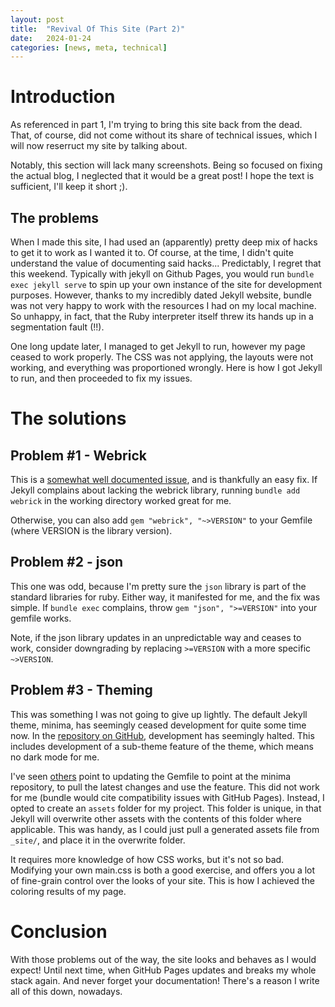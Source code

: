```yaml
---
layout: post
title:  "Revival Of This Site (Part 2)"
date:   2024-01-24
categories: [news, meta, technical]
---
```



# Introduction
As referenced in part 1, I'm trying to bring this site back from the dead. That, of course, did not come without its share of technical issues, which I will now reserruct my site by talking about.

Notably, this section will lack many screenshots. Being so focused on fixing the actual blog, I neglected that it would be a great post! I hope the text is sufficient, I'll keep it short ;). 

## The problems
When I made this site, I had used an (apparently) pretty deep mix of hacks to get it to work as I wanted it to. Of course, at the time, I didn't quite understand the value of documenting said hacks... Predictably, I regret that this weekend. Typically with jekyll on Github Pages, you would run `bundle exec jekyll serve` to spin up your own instance of the site for development purposes. However, thanks to my incredibly dated Jekyll website, bundle was not very happy to work with the resources I had on my local machine. So unhappy, in fact, that the Ruby interpreter itself threw its hands up in a segmentation fault (!!).

One long update later, I managed to get Jekyll to run, however my page ceased to work properly. The CSS was not applying, the layouts were not working, and everything was proportioned wrongly. Here is how I got Jekyll to run, and then proceeded to fix my issues.

# The solutions
## Problem #1 - Webrick
This is a [somewhat well documented issue](https://github.com/jekyll/jekyll/issues/8523), and is thankfully an easy fix. If Jekyll complains about lacking the webrick library, running `bundle add webrick` in the working directory worked great for me.

Otherwise, you can also add `gem "webrick", "~>VERSION"` to your Gemfile (where VERSION is the library version).

## Problem #2 - json
This one was odd, because I'm pretty sure the `json` library is part of the standard libraries for ruby. Either way, it manifested for me, and the fix was simple. If `bundle exec` complains, throw `gem "json", ">=VERSION"` into your gemfile works.

Note, if the json library updates in an unpredictable way and ceases to work, consider downgrading by replacing `>=VERSION` with a more specific `~>VERSION`.

## Problem #3 - Theming
This was something I was not going to give up lightly. The default Jekyll theme, minima, has seemingly ceased development for quite some time now. In the [repository on GitHub](https://github.com/jekyll/minima), development has seemingly halted. This includes development of a sub-theme feature of the theme, which means no dark mode for me.

I've seen [others](https://blog.slowb.ro/dark-theme-for-minima-jekyll/) point to updating the Gemfile to point at the minima repository, to pull the latest changes and use the feature. This did not work for me (bundle would cite compatibility issues with GitHub Pages). Instead, I opted to create an `assets` folder for my project. This folder is unique, in that Jekyll will overwrite other assets with the contents of this folder where applicable. This was handy, as I could just pull a generated assets file from `_site/`, and place it in the overwrite folder.

It requires more knowledge of how CSS works, but it's not so bad. Modifying your own main.css is both a good exercise, and offers you a lot of fine-grain control over the looks of your site. This is how I achieved the coloring results of my page.

# Conclusion
With those problems out of the way, the site looks and behaves as I would expect! Until next time, when GitHub Pages updates and breaks my whole stack again. And never forget your documentation! There's a reason I write all of this down, nowadays.